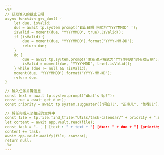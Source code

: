 ```yaml
---
<%*
// 获取输入的截止日期
async function get_due() {
	let due, isValid;
	due = await tp.system.prompt('截止日期 格式为"YYYYMMDD" ');
	isValid = moment(due, "YYYYMMDD", true).isValid();
	if (isValid) {
		due = moment(due, "YYYYMMDD").format("YYYY-MM-DD");
		return due;
	}
	do {
		due = await tp.system.prompt('重新输入格式为"YYYYMMDD"的有效日期');
		isValid = moment(due, "YYYYMMDD", true).isValid();
	} while (due != null && !isValid);
	moment(due, "YYYYMMDD").format("YYYY-MM-DD");
	return due;
}

// 输入任务关键信息
const text = await tp.system.prompt("What's Up?");
const due = await get_due();
const priority = await tp.system.suggester(["闲白儿", "正事儿", "急茬儿"], ["Low", "Normal", "High"], true, "优先级");

// 将任务插入至相应的文件中
const file = tp.file.find_tfile("Utils/task-calendar/" + priority + ".md");
let content = await app.vault.read(file);
const task = "- [ ] [text:: " + text + "] [due:: " + due + "] [priority:: " + priority + "]\n";
content += task;
await app.vault.modify(file, content);
return null;
-%>
---
```

